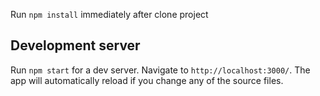 Run `npm install` immediately after clone project

## Development server

Run `npm start` for a dev server. Navigate to `http://localhost:3000/`. The app will automatically reload if you change any of the source files.

